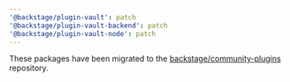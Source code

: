 ```yaml
---
'@backstage/plugin-vault': patch
'@backstage/plugin-vault-backend': patch
'@backstage/plugin-vault-node': patch
---
```


These packages have been migrated to the [backstage/community-plugins](https://github.com/backstage/community-plugins) repository.
